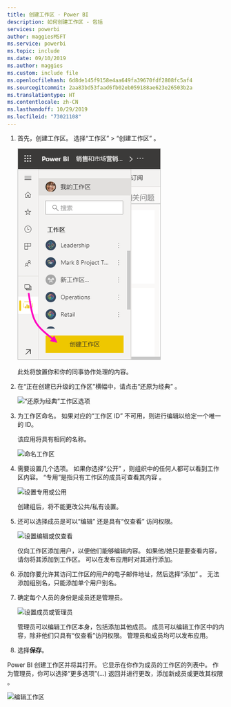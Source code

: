 ```yaml
---
title: 创建工作区 - Power BI
description: 如何创建工作区 - 包括
services: powerbi
author: maggiesMSFT
ms.service: powerbi
ms.topic: include
ms.date: 09/10/2019
ms.author: maggies
ms.custom: include file
ms.openlocfilehash: 6d8de145f9158e4aa649fa39670fdf2808fc5af4
ms.sourcegitcommit: 2aa83bd53faad6fb02eb059188ae623e26503b2a
ms.translationtype: HT
ms.contentlocale: zh-CN
ms.lasthandoff: 10/29/2019
ms.locfileid: "73021108"
---
```

1. 首先，创建工作区。 选择“工作区”   > “创建工作区”  。 
   
     ![创建工作区](media/powerbi-service-create-app-workspace/power-bi-workspace-create.png)
   
    此处将放置你和你的同事协作处理的内容。

2. 在“正在创建已升级的工作区”横幅中，请点击“还原为经典”   。 

    ![“还原为经典”工作区选项](media/powerbi-service-create-app-workspace/power-bi-revert-classic-workspace.png)

3. 为工作区命名。 如果对应的“工作区 ID”  不可用，则进行编辑以给定一个唯一的 ID。
   
     该应用将具有相同的名称。
   
     ![命名工作区](media/powerbi-service-create-app-workspace/power-bi-apps-create-workspace-name.png)

3. 需要设置几个选项。 如果你选择“公开”  ，则组织中的任何人都可以看到工作区内容。 “专用”是指只有工作区的成员可查看其内容  。
   
     ![设置专用或公用](media/powerbi-service-create-app-workspace/power-bi-apps-create-workspace-private-public.png)
   
    创建组后，将不能更改公共/私有设置。

4. 还可以选择成员是可以“编辑”  还是具有“仅查看”  访问权限。
   
     ![设置编辑或仅查看](media/powerbi-service-create-app-workspace/power-bi-apps-create-workspace-members-edit.png)
   
     仅向工作区添加用户，以便他们能够编辑内容。 如果他/她只是要查看内容，请勿将其添加到工作区。 可以在发布应用时对其进行添加。

5. 添加你要允许其访问工作区的用户的电子邮件地址，然后选择“添加”  。 无法添加组别名，只能添加单个用户别名。

6. 确定每个人员的身份是成员还是管理员。
   
     ![设置成员或管理员](media/powerbi-service-create-app-workspace/power-bi-apps-create-workspace-admin.png)
   
    管理员可以编辑工作区本身，包括添加其他成员。 成员可以编辑工作区中的内容，除非他们只具有“仅查看”访问权限。 管理员和成员均可以发布应用。

7. 选择**保存**。

Power BI 创建工作区并将其打开。 它显示在你作为成员的工作区的列表中。 作为管理员，你可以选择“更多选项”(…) 返回并进行更改，添加新成员或更改其权限  。

![编辑工作区](media/powerbi-service-create-app-workspace/power-bi-workspace-old-settings.png)

